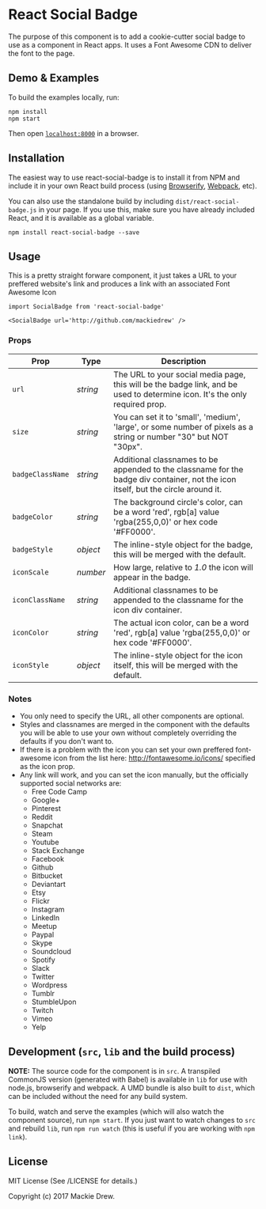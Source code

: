 # React Social Badge

The purpose of this component is to add a cookie-cutter social badge to use as a component in React apps. It uses a Font Awesome CDN to deliver the font to the page.


## Demo & Examples

To build the examples locally, run:

```
npm install
npm start
```

Then open [`localhost:8000`](http://localhost:8000) in a browser.


## Installation

The easiest way to use react-social-badge is to install it from NPM and include it in your own React build process (using [Browserify](http://browserify.org), [Webpack](http://webpack.github.io/), etc).

You can also use the standalone build by including `dist/react-social-badge.js` in your page. If you use this, make sure you have already included React, and it is available as a global variable.

```
npm install react-social-badge --save
```


## Usage

This is a pretty straight forware component, it just takes a URL to your preffered website's link and produces a link with an associated Font Awesome Icon

```
import SocialBadge from 'react-social-badge'

<SocialBadge url='http://github.com/mackiedrew' />
```

### Props
| Prop              | Type       | Description |
|-------------------|------------|-------------|
| `url`             | _string_   | The URL to your social media page, this will be the badge link, and be used to determine icon. It's the only required prop. |
| `size`            | _string_   | You can set it to 'small', 'medium', 'large', or some number of pixels as a string or number "30" but NOT "30px". |
| `badgeClassName`  | _string_   | Additional classnames to be appended to the classname for the badge div container, not the icon itself, but the circle around it. |
| `badgeColor`      | _string_   | The background circle's color, can be a word 'red', rgb[a] value 'rgba(255,0,0)' or hex code '#FF0000'. |
| `badgeStyle`      | _object_   | The inline-style object for the badge, this will be merged with the default. |
| `iconScale`       | _number_   | How large, relative to _1.0_ the icon will appear in the badge. |
| `iconClassName`   | _string_   | Additional classnames to be appended to the classname for the icon div container.|
| `iconColor`       | _string_   | The actual icon color, can be a word 'red', rgb[a] value 'rgba(255,0,0)' or hex code '#FF0000'. |
| `iconStyle`       | _object_   | The inline-style object for the icon itself, this will be merged with the default. |

### Notes
- You only need to specify the URL, all other components are optional.
- Styles and classnames are merged in the component with the defaults you will be able to use your own without completely overriding the defaults if you don't want to.
- If there is a problem with the icon you can set your own preffered font-awesome icon from the list here: http://fontawesome.io/icons/ specified as the icon prop.
- Any link will work, and you can set the icon manually, but the officially supported social networks are:
	- Free Code Camp
	- Google+
	- Pinterest
	- Reddit
	- Snapchat
	- Steam
	- Youtube
	- Stack Exchange
	- Facebook
	- Github
	- Bitbucket
	- Deviantart
	- Etsy
	- Flickr
	- Instagram
	- LinkedIn
	- Meetup
	- Paypal
	- Skype
	- Soundcloud
	- Spotify
	- Slack
	- Twitter
	- Wordpress
	- Tumblr
	- StumbleUpon
	- Twitch
	- Vimeo
	- Yelp


## Development (`src`, `lib` and the build process)

**NOTE:** The source code for the component is in `src`. A transpiled CommonJS version (generated with Babel) is available in `lib` for use with node.js, browserify and webpack. A UMD bundle is also built to `dist`, which can be included without the need for any build system.

To build, watch and serve the examples (which will also watch the component source), run `npm start`. If you just want to watch changes to `src` and rebuild `lib`, run `npm run watch` (this is useful if you are working with `npm link`).

## License

MIT License (See /LICENSE for details.)

Copyright (c) 2017 Mackie Drew.

